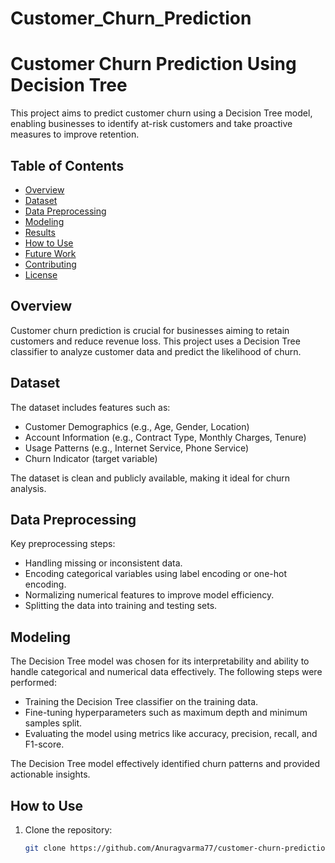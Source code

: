 # Customer_Churn_Prediction
# Customer Churn Prediction Using Decision Tree

This project aims to predict customer churn using a Decision Tree model, enabling businesses to identify at-risk customers and take proactive measures to improve retention.

## Table of Contents
- [Overview](#overview)
- [Dataset](#dataset)
- [Data Preprocessing](#data-preprocessing)
- [Modeling](#modeling)
- [Results](#results)
- [How to Use](#how-to-use)
- [Future Work](#future-work)
- [Contributing](#contributing)
- [License](#license)

## Overview
Customer churn prediction is crucial for businesses aiming to retain customers and reduce revenue loss. This project uses a Decision Tree classifier to analyze customer data and predict the likelihood of churn.

## Dataset
The dataset includes features such as:
- Customer Demographics (e.g., Age, Gender, Location)
- Account Information (e.g., Contract Type, Monthly Charges, Tenure)
- Usage Patterns (e.g., Internet Service, Phone Service)
- Churn Indicator (target variable)

The dataset is clean and publicly available, making it ideal for churn analysis.

## Data Preprocessing
Key preprocessing steps:
- Handling missing or inconsistent data.
- Encoding categorical variables using label encoding or one-hot encoding.
- Normalizing numerical features to improve model efficiency.
- Splitting the data into training and testing sets.

## Modeling
The Decision Tree model was chosen for its interpretability and ability to handle categorical and numerical data effectively. The following steps were performed:
- Training the Decision Tree classifier on the training data.
- Fine-tuning hyperparameters such as maximum depth and minimum samples split.
- Evaluating the model using metrics like accuracy, precision, recall, and F1-score.

The Decision Tree model effectively identified churn patterns and provided actionable insights.

## How to Use
1. Clone the repository:
   ```bash
   git clone https://github.com/Anuragvarma77/customer-churn-prediction.git
